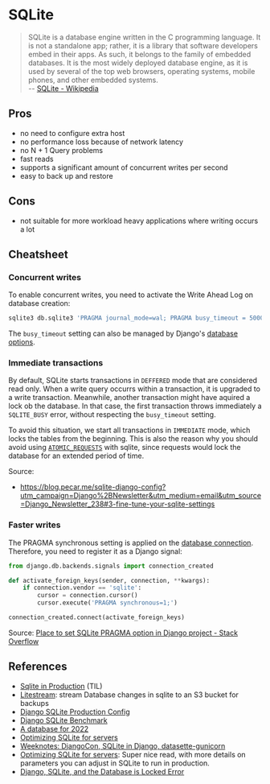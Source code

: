 # SQLite

> SQLite is a database engine written in the C programming language.
> It is not a standalone app; rather, it is a library that software developers embed in their apps.
> As such, it belongs to the family of embedded databases.
> It is the most widely deployed database engine, as it is used by several of the top web browsers, operating systems, mobile phones, and other embedded systems.
> <br>
> -- [SQLite - Wikipedia](https://en.wikipedia.org/wiki/SQLite)

## Pros

- no need to configure extra host
- no performance loss because of network latency
- no N + 1 Query problems
- fast reads
- supports a significant amount of concurrent writes per second
- easy to back up and restore

## Cons

- not suitable for more workload heavy applications where writing occurs a lot

## Cheatsheet

### Concurrent writes

To enable concurrent writes, you need to activate the Write Ahead Log on database creation:

```bash
sqlite3 db.sqlite3 'PRAGMA journal_mode=wal; PRAGMA busy_timeout = 5000;'
```

The `busy_timeout` setting can also be managed by Django's [database options](https://docs.djangoproject.com/en/5.1/ref/databases/#database-is-locked-errors).

### Immediate transactions

By default, SQLite starts transactions in `DEFFERED` mode that are considered read only. 
When a write query occurrs within a transaction, it is upgraded to a write transaction.
Meanwhile, another transaction might have aquired a lock ob the database.
In that case, the first transaction throws immediately a `SQLITE_BUSY` error, without respecting the `busy_timeout` setting.

To avoid this situation, we start all transactions in `IMMEDIATE` mode, which locks the tables from the beginning.
This is also the reason why you should avoid using [`ATOMIC_REQUESTS`](https://docs.djangoproject.com/en/5.1/ref/settings/#atomic-requests) with sqlite, since requests would lock the database for an extended period of time.

Source:
- https://blog.pecar.me/sqlite-django-config?utm_campaign=Django%2BNewsletter&utm_medium=email&utm_source=Django_Newsletter_238#3-fine-tune-your-sqlite-settings



### Faster writes

The PRAGMA synchronous setting is applied on the [database connection](https://stackoverflow.com/questions/36308801/sqlite3-pragma-synchronous-not-persistent).
Therefore, you need to register it as a Django signal:

```python
from django.db.backends.signals import connection_created

def activate_foreign_keys(sender, connection, **kwargs):
    if connection.vendor == 'sqlite':
        cursor = connection.cursor()
        cursor.execute('PRAGMA synchronous=1;')

connection_created.connect(activate_foreign_keys)
```

Source: [Place to set SQLite PRAGMA option in Django project - Stack Overflow](https://stackoverflow.com/questions/4534992/place-to-set-sqlite-pragma-option-in-django-project/6843199#6843199)

## References

* [Sqlite in Production](/TIL/2023-06-18-sqlite-in-production.md) (TIL)
* [Litestream](/tools/litestream.md): stream Database changes in sqlite to an S3 bucket for backups
* [Django SQLite Production Config](https://blog.pecar.me/sqlite-django-config?utm_campaign=Django%2BNewsletter&utm_medium=email&utm_source=Django_Newsletter_238)
* [Django SQLite Benchmark](https://blog.pecar.me/django-sqlite-benchmark?utm_campaign=Django%2BNewsletter&utm_medium=email&utm_source=Django_Newsletter_219)
* [A database for 2022](https://tailscale.com/blog/database-for-2022)
* [Optimizing SQLite for servers](https://kerkour.com/sqlite-for-servers?utm_source=changelog-news)
* [Weeknotes: DjangoCon, SQLite in Django, datasette-gunicorn](https://simonwillison.net/2022/Oct/23/datasette-gunicorn/)
* [Optimizing SQLite for servers](https://kerkour.com/sqlite-for-servers?utm_source=changelog-news): Super nice read, with more details on parameters you can adjust in SQLite to run in production.
* [Django, SQLite, and the Database is Locked Error](https://blog.pecar.me/django-sqlite-dblock?utm_campaign=Django%2BNewsletter&utm_medium=email&utm_source=Django_Newsletter_215)
